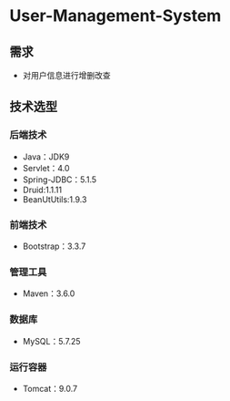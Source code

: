 # User-Management-System

## 需求

- 对用户信息进行增删改查

## 技术选型

### 后端技术

- Java：JDK9
- Servlet：4.0
- Spring-JDBC：5.1.5
- Druid:1.1.11
- BeanUtUtils:1.9.3

### 前端技术

- Bootstrap：3.3.7

### 管理工具

- Maven：3.6.0

### 数据库

- MySQL：5.7.25

### 运行容器

- Tomcat：9.0.7



